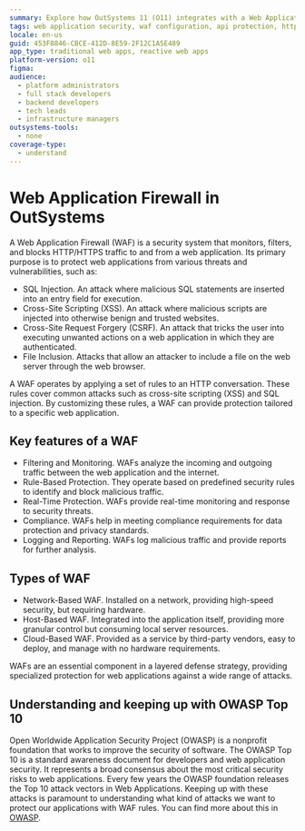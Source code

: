 ```yaml
---
summary: Explore how OutSystems 11 (O11) integrates with a Web Application firewall.
tags: web application security, waf configuration, api protection, http/https traffic monitoring, compliance standards
locale: en-us
guid: 453F8846-CBCE-412D-8E59-2F12C1A5E489
app_type: traditional web apps, reactive web apps
platform-version: o11
figma:
audience:
  - platform administrators
  - full stack developers
  - backend developers
  - tech leads
  - infrastructure managers
outsystems-tools:
  - none
coverage-type:
  - understand
---
```


# Web Application Firewall in OutSystems

A Web Application Firewall (WAF) is a security system that monitors, filters, and blocks HTTP/HTTPS traffic to and from a web application.
Its primary purpose is to protect web applications from various threats and vulnerabilities, such as:

* SQL Injection. An attack where malicious SQL statements are inserted into an entry field for execution.
* Cross-Site Scripting (XSS). An attack where malicious scripts are injected into otherwise benign and trusted websites.
* Cross-Site Request Forgery (CSRF). An attack that tricks the user into executing unwanted actions on a web application in which they are authenticated.
* File Inclusion. Attacks that allow an attacker to include a file on the web server through the web browser.

A WAF operates by applying a set of rules to an HTTP conversation. These rules cover common attacks such as cross-site scripting (XSS) and SQL injection.
By customizing these rules, a WAF can provide protection tailored to a specific web application.

## Key features of a WAF

* Filtering and Monitoring. WAFs analyze the incoming and outgoing traffic between the web application and the internet.
* Rule-Based Protection. They operate based on predefined security rules to identify and block malicious traffic.
* Real-Time Protection. WAFs provide real-time monitoring and response to security threats.
* Compliance. WAFs help in meeting compliance requirements for data protection and privacy standards.
* Logging and Reporting. WAFs log malicious traffic and provide reports for further analysis.

## Types of WAF

* Network-Based WAF. Installed on a network, providing high-speed security, but requiring hardware.
* Host-Based WAF. Integrated into the application itself, providing more granular control but consuming local server resources.
* Cloud-Based WAF. Provided as a service by third-party vendors, easy to deploy, and manage with no hardware requirements.

WAFs are an essential component in a layered defense strategy, providing specialized protection for web applications against a wide range of attacks.

## Understanding and keeping up with OWASP Top 10

Open Worldwide Application Security Project (OWASP) is a nonprofit foundation that works to improve the security of software.
The OWASP Top 10 is a standard awareness document for developers and web application security. It represents a broad consensus about the most critical security risks to web applications.
Every few years the OWASP foundation releases the Top 10 attack vectors in Web Applications.
Keeping up with these attacks is paramount to understanding what kind of attacks we want to protect our applications with WAF rules.
You can find more about this in [OWASP](https://owasp.org/www-project-top-ten/).
